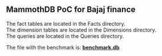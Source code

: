 ## MammothDB PoC for Bajaj finance

The fact tables are located in the Facts directory.  
The dimension tables are located in the Dimensions directory.  
The queries are located in the Queries directory.  

The file with the benchmark is: **[benchmark.db](https://github.com/AMilkov/B-PoC/blob/master/benchmark.md)**
